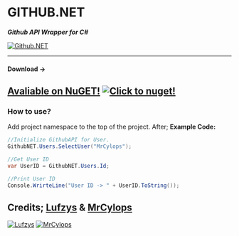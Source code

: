 # GITHUB.NET
***Github API Wrapper for C#***

[![Github.NET](https://s.put.re/6jXkF1M6.png "Github.NET")](https://s.put.re/6jXkF1M6.png "Github.NET")

------------
#### Download ->
[Avaliable on NuGET!](https://s.put.re/D65FAaeW.png "Avaliable on NuGET!")
[![Click to nuget!](https://s.put.re/D65FAaeW.png "Click to nuget!")](https://www.nuget.org/packages/GithubNET/  "Click to nuget!")
------------


###  How to use?
Add project namespace to the top of the project. After;
**Example Code:**
```csharp
//Initialize GithubAPI for User.
GithubNET.Users.SelectUser("MrCylops");

//Get User ID
var UserID = GithubNET.Users.Id;

//Print User ID
Console.WrirteLine("User ID -> " + UserID.ToString());
```


## Credits; [Lufzys](https://github.com/Lufzys "Lufzys")   & [MrCylops](https://github.com/MrCylops"MrCylops")
[![Lufzys](https://avatars0.githubusercontent.com/u/53129220?s=70&v=4 "Lufzys")](https://github.com/Lufzys "Lufzys")  [![MrCylops](https://avatars3.githubusercontent.com/u/21990827?s=70&v=4 "MrCylops")](https://github.com/MrCylops "MrCylops")